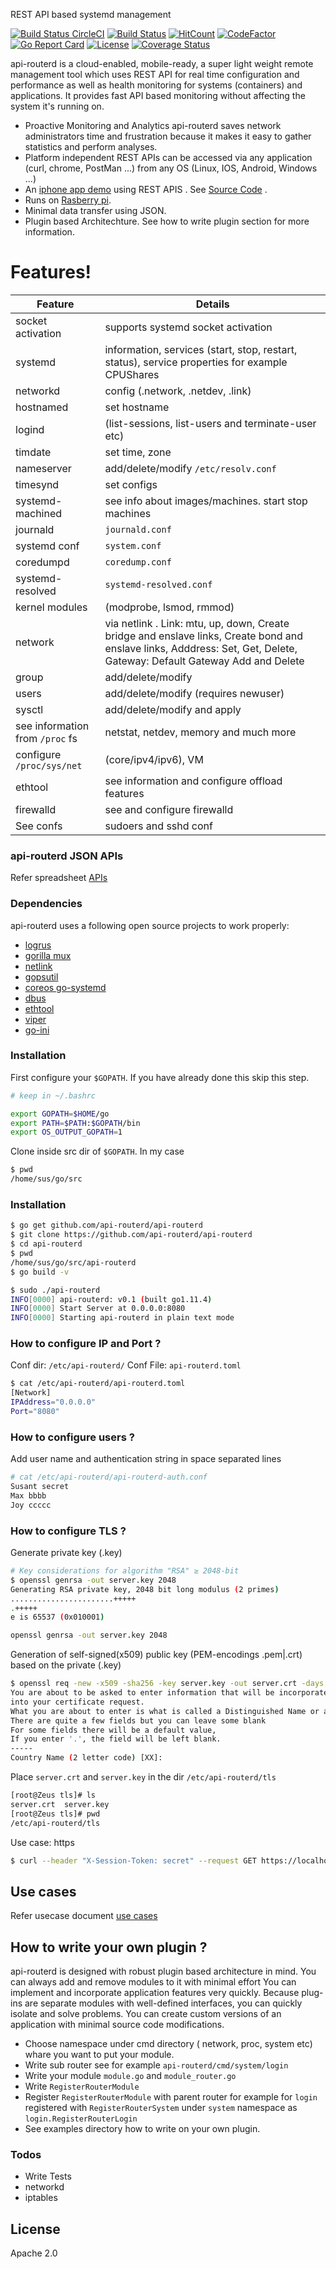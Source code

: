 REST API based systemd management

[![Build Status CircleCI](https://circleci.com/gh/api-routerd/api-routerd.svg?style=svg)](https://circleci.com/gh/api-routerd/api-routerd)
[![Build Status](https://travis-ci.org/api-routerd/api-routerd.svg?branch=master)](https://travis-ci.org/api-routerd/api-routerd)
[![HitCount](http://hits.dwyl.io/ssahani/api-routerd/api-routerd.svg)](http://hits.dwyl.io/ssahani/api-routerd/api-routerd)
[![CodeFactor](https://www.codefactor.io/repository/github/api-routerd/api-routerd/badge)](https://www.codefactor.io/repository/github/api-routerd/api-routerd)
[![Go Report Card](https://goreportcard.com/badge/github.com/api-routerd/api-routerd)](https://goreportcard.com/report/github.com/api-routerd/api-routerd)
[![License](https://img.shields.io/badge/License-Apache%202.0-blue.svg)](https://opensource.org/licenses/Apache-2.0)
[![Coverage Status](https://coveralls.io/repos/github/api-routerd/api-routerd/badge.svg?branch=master)](https://coveralls.io/github/api-routerd/api-routerd?branch=master)


api-routerd is a cloud-enabled, mobile-ready, a super light weight remote management tool which uses REST API for real time configuration and performance as well as health monitoring for systems (containers) and applications. It provides fast API based monitoring without affecting the system it's running on.

- Proactive Monitoring and Analytics
  api-routerd saves network administrators time and frustration because it makes it easy to gather statistics and perform analyses.
- Platform independent REST APIs can be accessed via any application (curl, chrome, PostMan ...) from any OS (Linux, IOS, Android, Windows ...)
- An [iphone app demo](https://www.linkedin.com/feed/update/urn:li:activity:6493161973260357632) using REST APIS . See [Source Code](https://github.com/api-routerd/iDevOps) .
- Runs on [Rasberry pi](https://www.linkedin.com/feed/update/urn:li:activity:6492312857231888384).
- Minimal data transfer using JSON.
- Plugin based Architechture. See how to write plugin section for more information.

# Features!

|Feature| Details |
| ------ | ------ |
| socket activation | supports systemd socket activation
systemd  | information, services (start, stop, restart, status), service properties for example CPUShares
networkd |config (.network, .netdev, .link)
hostnamed | set hostname
logind |(list-sessions, list-users and terminate-user etc)
timdate| set time, zone
nameserver | add/delete/modify ```/etc/resolv.conf```
timesynd | set configs
systemd-machined | see info about images/machines. start stop machines
journald | ```journald.conf```
systemd conf | ```system.conf```
coredumpd |```coredump.conf```
systemd-resolved |```systemd-resolved.conf```
kernel modules |(modprobe, lsmod, rmmod)
network | via netlink . Link: mtu, up, down, Create bridge and enslave links, Create bond and enslave links, Adddress: Set, Get, Delete, Gateway: Default Gateway Add and Delete
group | add/delete/modify
users |add/delete/modify (requires newuser)
sysctl |add/delete/modify and apply
see information from ```/proc``` fs| netstat, netdev, memory and much more
configure ```/proc/sys/net``` | (core/ipv4/ipv6), VM
ethtool | see information and configure offload features
firewalld | see and configure firewalld
See confs | sudoers and sshd conf


### api-routerd JSON APIs

 Refer spreadsheet [APIs](https://docs.google.com/spreadsheets/d/e/2PACX-1vTl2Vmp-BdTE5Vgi_PiW-qKPJnbLxdSso9kT2GAkAxCu_iWrw3_PZLlEuyXz0lbFgd7DoofXlmmb3dP/pubhtml
)

### Dependencies

api-routerd uses a following open source projects to work properly:

* [logrus](https://github.com/sirupsen/logrus)
* [gorilla mux](https://github.com/gorilla/mux)
* [netlink](https://github.com/vishvananda/netlink)
* [gopsutil](https://github.com/shirou/gopsutil)
* [coreos go-systemd](https://github.com/coreos/go-systemd)
* [dbus](https://github.com/godbus/dbus)
* [ethtool](https://github.com/safchain/ethtool)
* [viper](https://github.com/spf13/viper)
* [go-ini](https://github.com/go-ini/ini)


### Installation

First configure your ```$GOPATH```. If you have already done this skip this step.

```sh
# keep in ~/.bashrc
```

```sh
export GOPATH=$HOME/go
export PATH=$PATH:$GOPATH/bin
export OS_OUTPUT_GOPATH=1
```

Clone inside src dir of ```$GOPATH```. In my case

```sh
$ pwd
/home/sus/go/src
```

### Installation

```sh
$ go get github.com/api-routerd/api-routerd
$ git clone https://github.com/api-routerd/api-routerd
$ cd api-routerd
$ pwd
/home/sus/go/src/api-routerd
$ go build -v

$ sudo ./api-routerd
INFO[0000] api-routerd: v0.1 (built go1.11.4)
INFO[0000] Start Server at 0.0.0.0:8080
INFO[0000] Starting api-routerd in plain text mode

```

### How to configure IP and Port ?

Conf dir: ```/etc/api-routerd/```
Conf File: ```api-routerd.toml```

```sh
$ cat /etc/api-routerd/api-routerd.toml
[Network]
IPAddress="0.0.0.0"
Port="8080"
```

### How to configure users ?

Add user name and authentication string in space separated lines

```sh
# cat /etc/api-routerd/api-routerd-auth.conf
Susant secret
Max bbbb
Joy ccccc
```

### How to configure TLS ?

Generate private key (.key)

```sh
# Key considerations for algorithm "RSA" ≥ 2048-bit
$ openssl genrsa -out server.key 2048
Generating RSA private key, 2048 bit long modulus (2 primes)
.......................+++++
.+++++
e is 65537 (0x010001)

openssl genrsa -out server.key 2048
```

Generation of self-signed(x509) public key (PEM-encodings .pem|.crt) based on the private (.key)

```sh
$ openssl req -new -x509 -sha256 -key server.key -out server.crt -days 3650
You are about to be asked to enter information that will be incorporated
into your certificate request.
What you are about to enter is what is called a Distinguished Name or a DN.
There are quite a few fields but you can leave some blank
For some fields there will be a default value,
If you enter '.', the field will be left blank.
-----
Country Name (2 letter code) [XX]:

```

Place ```server.crt``` and ```server.key``` in the dir ```/etc/api-routerd/tls```

```sh
[root@Zeus tls]# ls
server.crt  server.key
[root@Zeus tls]# pwd
/etc/api-routerd/tls

```

Use case: https

```sh
$ curl --header "X-Session-Token: secret" --request GET https://localhost:8080/api/network/ethtool/vmnet8/get-link-features -k --tlsv1.2

```
## Use cases

Refer usecase document [use cases](https://github.com/api-routerd/api-routerd/blob/master/examples.md)

## How to write your own plugin ?

api-routerd is designed with robust plugin based architecture in mind. You can always add and remove modules to it with minimal effort
You can implement and incorporate application features very quickly. Because plug-ins are separate modules with well-defined interfaces,
you can quickly isolate and solve problems. You can create custom versions of an application with minimal source code modifications.

* Choose namespace under cmd directory ( network, proc, system etc) whare you want to put your module.
* Write sub router see for example ```api-routerd/cmd/system/login```
* Write your module ```module.go``` and  ```module_router.go```
* Write ```RegisterRouterModule```
* Register ```RegisterRouterModule``` with parent router for example for ```login``` registered with
  ```RegisterRouterSystem``` under ```system``` namespace as ```login.RegisterRouterLogin```
* See examples directory how to write on your own plugin.

### Todos

 - Write Tests
 - networkd
 - iptables

License
----

Apache 2.0


[//]: # (These are reference links used in the body of this note and get stripped out when the markdown processor does its job. There is no need to format nicely because it shouldn't be seen. Thanks SO - http://stackoverflow.com/questions/4823468/store-comments-in-markdown-syntax)

   [git-repo-url]: <https://github.com/api-routerd/api-routerd.git>

